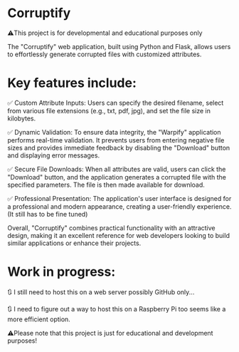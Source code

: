 # Corruptify
⚠️This project is for developmental and educational purposes only

The "Corruptify" web application, built using Python and Flask, allows users to effortlessly generate corrupted files with customized attributes.
# Key features include:
✅ Custom Attribute Inputs: Users can specify the desired filename, select from various file extensions (e.g., txt, pdf, jpg), and set the file size in kilobytes.

✅ Dynamic Validation: To ensure data integrity, the "Warpify" application performs real-time validation. It prevents users from entering negative file sizes and provides immediate feedback by disabling the "Download" button and displaying error messages.

✅ Secure File Downloads: When all attributes are valid, users can click the "Download" button, and the application generates a corrupted file with the specified parameters. The file is then made available for download.

✅ Professional Presentation: The application's user interface is designed for a professional and modern appearance, creating a user-friendly experience. (It still has to be fine tuned)

Overall, "Corruptify" combines practical functionality with an attractive design, making it an excellent reference for web developers looking to build similar applications or enhance their projects.

# Work in progress:
🔃 I still need to host this on a web server possibly GitHub only...

🔃 I need to figure out a way to host this on a Raspberry Pi too seems like a more efficient option.

⚠️Please note that this project is just for educational and development purposes!

